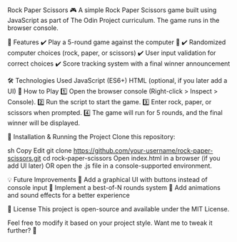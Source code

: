 Rock Paper Scissors 🎮
A simple Rock Paper Scissors game built using JavaScript as part of The Odin Project curriculum. The game runs in the browser console.

📌 Features
✔️ Play a 5-round game against the computer 🤖
✔️ Randomized computer choices (rock, paper, or scissors)
✔️ User input validation for correct choices
✔️ Score tracking system with a final winner announcement

🛠️ Technologies Used
JavaScript (ES6+)
HTML (optional, if you later add a UI)
📜 How to Play
1️⃣ Open the browser console (Right-click > Inspect > Console).
2️⃣ Run the script to start the game.
3️⃣ Enter rock, paper, or scissors when prompted.
4️⃣ The game will run for 5 rounds, and the final winner will be displayed.

📂 Installation & Running the Project
Clone this repository:

sh
Copy
Edit
git clone https://github.com/your-username/rock-paper-scissors.git
cd rock-paper-scissors
Open index.html in a browser (if you add UI later) OR open the .js file in a console-supported environment.

💡 Future Improvements
🔹 Add a graphical UI with buttons instead of console input
🔹 Implement a best-of-N rounds system
🔹 Add animations and sound effects for a better experience

📜 License
This project is open-source and available under the MIT License.

Feel free to modify it based on your project style. Want me to tweak it further? 🚀
